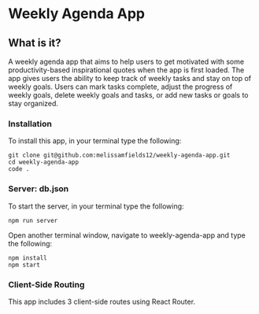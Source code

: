# Weekly Agenda App

## What is it? 

A weekly agenda app that aims to help users to get motivated with some productivity-based inspirational quotes when the app is first loaded. The app gives users the ability to keep track of weekly tasks and stay on top of weekly goals. Users can mark tasks complete, adjust the progress of weekly goals, delete weekly goals and tasks, or add new tasks or goals to stay organized. 

### Installation

To install this app, in your terminal type the following:

`git clone git@github.com:melissamfields12/weekly-agenda-app.git`  
`cd weekly-agenda-app`  
`code .`

### Server: db.json

To start the server, in your terminal type the following:

`npm run server`

Open another terminal window, navigate to weekly-agenda-app and type the following:

`npm install`  
`npm start`

### Client-Side Routing

This app includes 3 client-side routes using React Router.

